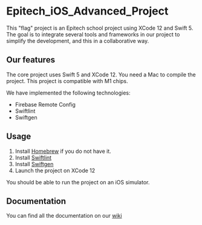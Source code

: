 # Epitech_iOS_Advanced_Project

This "flag" project is an Epitech school project using XCode 12 and Swift 5.
The goal is to integrate several tools and frameworks in our project to simplify the development, and this in a collaborative way.

## Our features

The core project uses Swift 5 and XCode 12. You need a Mac to compile the project.
This project is compatible with M1 chips.

We have implemented the following technologies:
* Firebase Remote Config
* Swiftlint
* Swiftgen

## Usage

1. Install [Homebrew](https://brew.sh/) if you do not have it.
2. Install [Swiftlint](https://github.com/Dev-Guillaume/Epitech_iOS_Advanced_Project/wiki/Swiftlint)
3. Install [Swiftgen](https://github.com/Dev-Guillaume/Epitech_iOS_Advanced_Project/wiki/Swiftgen)
4. Launch the project on XCode 12

You should be able to run the project on an iOS simulator.

## Documentation

You can find all the documentation on our [wiki](https://github.com/Dev-Guillaume/Epitech_iOS_Advanced_Project/wiki)

